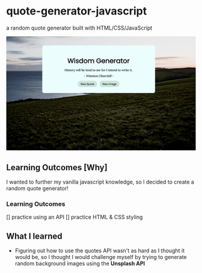 # quote-generator-javascript
a random quote generator built with HTML/CSS/JavaScript

![](WisdomGenerator.gif)

## Learning Outcomes [Why]
I wanted to further my vanilla javascript knowledge, so I decided to create a random quote generator! 

### Learning Outcomes
[] practice using an API
[] practice HTML & CSS styling

## What I learned
- Figuring out how to use the quotes API wasn't as hard as I thought it would be, so I thought I would challenge myself by trying to generate random background images using the **Unsplash API**

